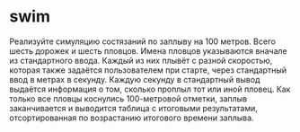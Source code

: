 # swim
Реализуйте симуляцию состязаний по заплыву на 100 метров.  Всего шесть дорожек и шесть пловцов. Имена пловцов указываются вначале из стандартного ввода. Каждый из них плывёт с разной скоростью, которая также задаётся пользователем при старте, через стандартный ввод в метрах в секунду.  Каждую секунду в стандартный вывод выдаётся информация о том, сколько проплыл тот или иной пловец.  Как только все пловцы коснулись 100-метровой отметки, заплыв заканчивается и выводится таблица с итоговыми результатами, отсортированная по возрастанию итогового времени заплыва.
